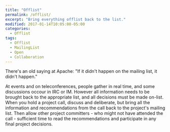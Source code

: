 ```yaml
---
title: "Offlist"
permalink: /offlist/
excerpt: "Bring everything offlist back to the list."
modified: 2017-01-14T10:05:00-05:00
categories:
  - Offlist
tags:
  - Offlist
  - MailingList
  - Open
  - Collaboration
---
```


There's an old saying at Apache: "If it didn't happen on the mailing list, it didn't happen."

At events and on teleconferences, people gather in real time, and some discussions occour in IRC or IM. However all information needs to be brought back to the appropriate list, and all decisions must be made on-list.  When you hold a project call, discuss and deliberate, but bring all the information and recommendations from the call back to the project's mailing list.  Then allow other project committers - who might not have attended the call - sufficient time to read the recommendations and participate in any final project decisions.
